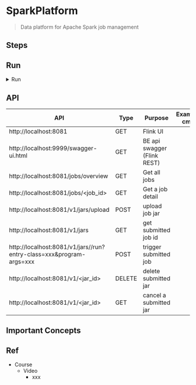 # SparkPlatform
> Data platform for Apache Spark job management


## Steps


## Run

<details>
<summary>Run</summary>

```bash
#---------------------------
# Run app
#---------------------------

# build
mvn package

# run
java -jar <built_jar>
```

```bash

#---------------------------
# Spark Ref cmd
#---------------------------

# launch spark local master
cd /Users/yennanliu/spark-3.3.4-bin-hadoop3/sbin
bash start-master.sh
#bash start-all.sh
bash start-slave.sh

# stop spark local master
bash stop-master.sh
# bash stop-all.sh
bash stop-slave.sh


# UI : http://localhost:8080/


# run example job
cd /Users/yennanliu/spark-3.3.4-bin-hadoop3

bash bin/spark-submit \
  --class org.apache.spark.examples.SparkPi \
  --master spark://yennanliudeMacBook-Air.local:7077 \
  --deploy-mode cluster \
  --supervise \
  --executor-memory 20G \
  --total-executor-cores 100 \
  examples/jars/spark-examples_2.12-3.3.4.jar \
  1000
```


```bash

#---------------------------
# Flink Ref cmd
#---------------------------


# download flink
# https://nightlies.apache.org/flink/flink-docs-release-1.17/zh/docs/try-flink/local_installation/

cd flink-1.17.2


# start cluster
bash bin/start-cluster.sh

# Flink UI : http://localhost:8081/

# submit example job
bash bin/flink run examples/streaming/WordCount.jar

bash bin/flink run examples/streaming/TopSpeedWindowing.jar

# stop cluster
bash bin/stop-cluster.sh


# copy jars
cp -fr /Users/yennanliu/flink-1.17.2/examples SpringPlayground/SpringDataPlatform/backend/DataPlatform/FlinkRestService/src/main/resources/

```

```bash

#---------------------------
# Flink op cmd
#---------------------------

# curl upload a jar
# curl -X POST -H "Expect:" -F "@jarfile=/Users/yennanliu/flink-1.17.2/examples/streaming/StateMachineExample.jar" http://localhost:8081/jars/upload

# https://juejin.cn/s/flink%20rest%20api%20upload%20jar

cd examples


#---------------------------------
# Flink upload jar via API call
#---------------------------------

# How to upload multiple files at once using Curl?
# https://reqbin.com/req/c-dot4w5a2/curl-post-file
# curl [URL] -F file1=@filename1 -F file2=@filename2 -F file3=@filename3

curl -X POST -H "Expect:" -F "jarfile=@streaming/StateMachineExample.jar" http://localhost:8081/jars/upload

curl -X POST -H "Expect:" -F "jarfile=@table/StreamSQLExample.jar" http://localhost:8081/jars/upload

curl -X POST -F "jarfile=@table/StreamSQLExample.jar" http://localhost:8081/jars/upload


#---------------------------------
# Flink submit jar via API call
#---------------------------------

# submit job
# https://stackoverflow.com/questions/54348050/flink-rest-api-error-request-did-not-match-expected-format-jarrunrequestbody
curl -X POST -H 'Content-Type: application/json' --data '
{
  "programArgsList" : [
    "--input-job-name",
    "StreamSQLExample"
  ],
"parallelism": 30
}
' http://localhost:8081/jars/927a9fac-c7bf-48cd-b1b8-b4e536449eb0_StreamSQLExample.jar/run


curl -X POST -H 'Content-Type: application/json' http://localhost:8081/jars/927a9fac-c7bf-48cd-b1b8-b4e536449eb0_StreamSQLExample.jar/run


#---------------------------------
# Flink op via Swagger (FlinkRestService)
#---------------------------------

# upload jar param (POST)
{
  "jarFile": "/Users/yennanliu/flink-1.17.2/examples/table/StreamSQLExample.jar"
}

{
  "jarFile": "/Users/yennanliu/flink-1.17.2/examples/streaming/TopSpeedWindowing.jar"
}


# Submit flink job with jar id
{
  "allowNonRestoredState": true,
  "entryClass": "string",
  "jarId": "6219018d-42ed-4d68-bff7-bfc60b7d20c3_StreamSQLExample.jar",
  "parallelism": 1,
  "programArgs": "string",
  "savePointPath": "string"
}

{
  "allowNonRestoredState": true,
  "entryClass": "string",
  "jarId": "e0b02137-f5f1-49da-a734-04c43da5208e_WordCount.jar",
  "parallelism": 1,
  "programArgs": "string",
  "savePointPath": "string"
}
```
</details>

## API

| API | Type | Purpose | Example cmd | Comment|
| ----- | -------- | ---- | ----- | ---- |
| http://localhost:8081 | GET| Flink UI  | |
| http://localhost:9999/swagger-ui.html | GET| BE api swagger (Flink REST) | |
| http://localhost:8081/jobs/overview | GET| Get all jobs  | |
| http://localhost:8081/jobs/<job_id> | GET| Get a job detail | |
| http://localhost:8081/v1/jars/upload | POST | upload job jar| |
| http://localhost:8081/v1/jars | GET | get submitted job id |
| http://localhost:8081/v1/jars/<id>/run?entry-class=xxx&program-args=xxx| POST | trigger submitted job |
| http://localhost:8081/v1/<jar_id> | DELETE | delete submitted jar |
| http://localhost:8081/v1/<jar_id> | GET | cancel a submitted jar |




## Important Concepts

## Ref

- Course
    - Video
        - xxx

